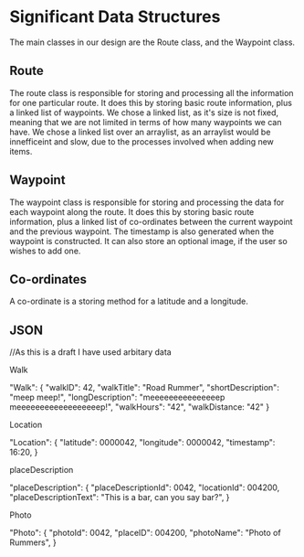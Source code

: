 Significant Data Structures
===========================
The main classes in our design are the Route class, and the Waypoint class. 

Route
----------------------------
The route class is responsible for storing and processing all the information for one particular route.
It does this by storing basic route information, plus a linked list of waypoints. 
We chose a linked list, as it's size is not fixed, meaning that we are not limited in terms of how many waypoints we can have.
We chose a linked list over an arraylist, as an arraylist would be innefficeint and slow, due to the processes involved when adding new items.

Waypoint
----------------------------
The waypoint class is responsible for storing and processing the data for each waypoint along the route.
It does this by storing basic route information, plus a linked list of co-ordinates between the current waypoint and the previous waypoint.
The timestamp is also generated when the waypoint is constructed.
It can also store an optional image, if the user so wishes to add one.

Co-ordinates
-----------------------------
A co-ordinate is a storing method for a latitude and a longitude.

JSON
------------------------------

//As this is a draft I have used arbitary data

Walk

"Walk": {
    "walkID": 42,
    "walkTitle": "Road Rummer",
    "shortDescription": "meep meep!",
	"longDescription": "meeeeeeeeeeeeeeep meeeeeeeeeeeeeeeeeep!",
	"walkHours": "42",
	"walkDistance: "42"
}

Location

"Location": {
    "latitude": 0000042,
    "longitude": 0000042,
    "timestamp": 16:20,
}

placeDescription

"placeDescription": {
    "placeDescriptionId": 0042,
    "locationId": 004200,
    "placeDescriptionText": "This is a bar, can you say bar?",
}

Photo

"Photo": {
    "photoId": 0042,
    "placeID": 004200,
    "photoName": "Photo of Rummers",
}
